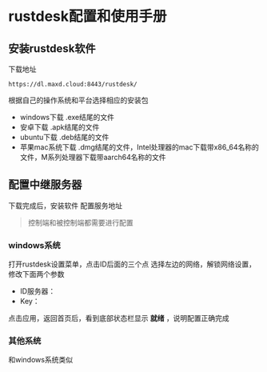 # rustdesk配置和使用手册

## 安装rustdesk软件
下载地址
```
https://dl.maxd.cloud:8443/rustdesk/
```
根据自己的操作系统和平台选择相应的安装包
- windows下载 .exe结尾的文件
- 安卓下载 .apk结尾的文件
- ubuntu下载 .deb结尾的文件
- 苹果mac系统下载 .dmg结尾的文件，Intel处理器的mac下载带x86_64名称的文件，M系列处理器下载带aarch64名称的文件

## 配置中继服务器
下载完成后，安装软件
配置服务地址
> 控制端和被控制端都需要进行配置

### windows系统

打开rustdesk设置菜单，点击ID后面的三个点
选择左边的网络，解锁网络设置，修改下面两个参数
- ID服务器：
- Key：

点击应用，返回首页后，看到底部状态栏显示 **就绪** ，说明配置正确完成

### 其他系统

和windows系统类似